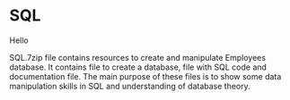 # SQL

Hello

SQL.7zip file contains resources to create and manipulate Employees database. It contains file to create a database, file with SQL code and documentation file. The main purpose of these files is to show some data manipulation skills in SQL and understanding of database theory.
